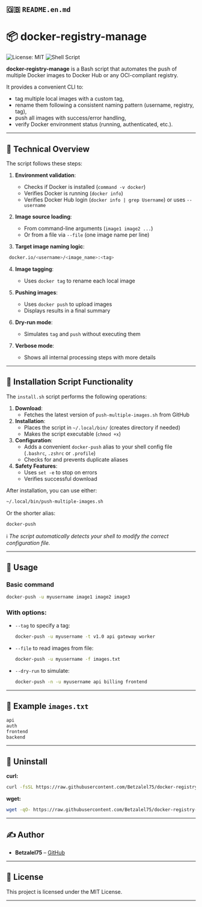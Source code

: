 
## 🇬🇧 `README.en.md`


# 📦 docker-registry-manage

![License: MIT](https://img.shields.io/badge/license-MIT-blue)
![Shell Script](https://img.shields.io/badge/script-bash-yellow?logo=gnubash)

**docker-registry-manage** is a Bash script that automates the push of multiple Docker images to Docker Hub or any OCI-compliant registry.

It provides a convenient CLI to:
- tag multiple local images with a custom tag,
- rename them following a consistent naming pattern (username, registry, tag),
- push all images with success/error handling,
- verify Docker environment status (running, authenticated, etc.).

---

## 🧠 Technical Overview

The script follows these steps:

1. **Environment validation**:
   - Checks if Docker is installed (`command -v docker`)
   - Verifies Docker is running (`docker info`)
   - Verifies Docker Hub login (`docker info | grep Username`) or uses `--username`

2. **Image source loading**:
   - From command-line arguments (`image1 image2 ...`)
   - Or from a file via `--file` (one image name per line)

3. **Target image naming logic**:
  ```bash
   docker.io/<username>/<image_name>:<tag>
  ````

4. **Image tagging**:

   * Uses `docker tag` to rename each local image

5. **Pushing images**:

   * Uses `docker push` to upload images
   * Displays results in a final summary

6. **Dry-run mode**:

   * Simulates `tag` and `push` without executing them

7. **Verbose mode**:

   * Shows all internal processing steps with more details

---

## 🔧 Installation Script Functionality

The `install.sh` script performs the following operations:

1. **Download**:
   - Fetches the latest version of `push-multiple-images.sh` from GitHub
2. **Installation**:
   - Places the script in `~/.local/bin/` (creates directory if needed)
   - Makes the script executable (`chmod +x`)
3. **Configuration**:
   - Adds a convenient `docker-push` alias to your shell config file (`.bashrc`, `.zshrc` or `.profile`)
   - Checks for and prevents duplicate aliases
4. **Safety Features**:
   - Uses `set -e` to stop on errors
   - Verifies successful download

After installation, you can use either:

```bash
~/.local/bin/push-multiple-images.sh
```
Or the shorter alias:

```bash
docker-push
```

ℹ️ *The script automatically detects your shell to modify the correct configuration file.*

---

## 🚀 Usage

### Basic command

```bash
docker-push -u myusername image1 image2 image3
```

### With options:

* `--tag` to specify a tag:

  ```bash
  docker-push -u myusername -t v1.0 api gateway worker
  ```

* `--file` to read images from file:

  ```bash
  docker-push -u myusername -f images.txt
  ```

* `--dry-run` to simulate:

  ```bash
  docker-push -n -u myusername api billing frontend
  ```

---

## 📂 Example `images.txt`

```txt
api
auth
frontend
backend
```

---

## 🧹 Uninstall

**curl:**

```bash
curl -fsSL https://raw.githubusercontent.com/Betzalel75/docker-registry-manage/main/scripts/uninstall.sh | sh
```

**wget:**

```bash
wget -qO- https://raw.githubusercontent.com/Betzalel75/docker-registry-manage/main/scripts/uninstall.sh | sh
```

---

## ✍️ Author

* **Betzalel75** – [GitHub](https://github.com/Betzalel75)

---

## 📄 License

This project is licensed under the MIT License.


---
